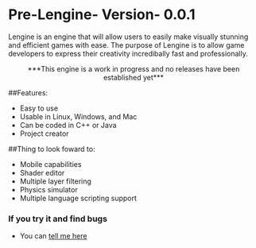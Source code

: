# Pre-Lengine- Version- 0.0.1
Lengine is an engine that will allow users to easily make visually stunning and efficient games with ease. The purpose of Lengine
is to allow game developers to express their creativity incredibally fast and professionally. 
<p align="center">
***This engine is a work in progress and no releases have been established yet***

##Features:
* Easy to use
* Usable in Linux, Windows, and Mac
* Can be coded in C++ or Java
* Project creator

##Thing to look foward to:
* Mobile capabilities
* Shader editor
* Multiple layer filtering
* Physics simulator
* Multiple language scripting support

### If you try it and find bugs
* You can [tell me here](https://github.com/ljuektes/Pre-Lengine-/issues)

